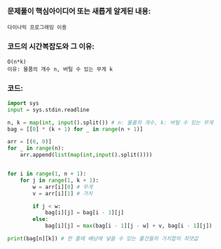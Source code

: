 ### 문제풀이 핵심아이디어 또는 새롭게 알게된 내용: 
    다이나믹 프로그래밍 이용 
    
### 코드의 시간복잡도와 그 이유:
    O(n*k)
    이유: 물품의 개수 n, 버틸 수 있는 무게 k


### 코드:
```python
import sys
input = sys.stdin.readline

n, k = map(int, input().split()) # n: 물품의 개수, k: 버틸 수 있는 무게
bag = [[0] * (k + 1) for _ in range(n + 1)]

arr = [(0, 0)]
for _ in range(n):
    arr.append(list(map(int,input().split())))


for i in range(1, n + 1):
    for j in range(1, k + 1):
        w = arr[i][0] # 무게
        v = arr[i][1] # 가치

        if j < w:
            bag[i][j] = bag[i - 1][j]
        else:
            bag[i][j] = max(bag[i - 1][j - w] + v, bag[i - 1][j])

print(bag[n][k]) # 한 줄에 배낭에 넣을 수 있는 물건들의 가치합의 최댓값
```
